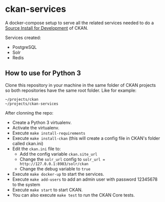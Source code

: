 # ckan-services

A docker-compose setup to serve all the related services needed to do a [Source Install for Development](https://docs.ckan.org/en/latest/maintaining/installing/install-from-source.html) of CKAN.

Services created:
 * PostgreSQL
 * Solr
 * Redis

## How to use for Python 3

Clone this repository in your machine in the same folder of CKAN projects so
both repositories have the same root folder. Like for example:

```
~/projects/ckan
~/projects/ckan-services
```

After clonning the repo:
* Create a Python 3 virtualenv.
* Activate the virtualenv.
* Execute `make install-requirements`
* Execute `make install-ckan` (this will create a config file in CKAN's folder called ckan.ini)
* Edit the `ckan.ini` file to:
  * Add the config variable `ckan.site_url`
  * Change the `solr_url` config to `solr_url = http://127.0.0.1:8983/solr/ckan`
  * Change the debug variable to `true`
* Execute `make docker-up` to start the services.
* Execute `make add-users` to add an admin user with password 12345678 to the system
* Execute `make start` to start CKAN.
* You can also execute `make test` to run the CKAN Core tests.

